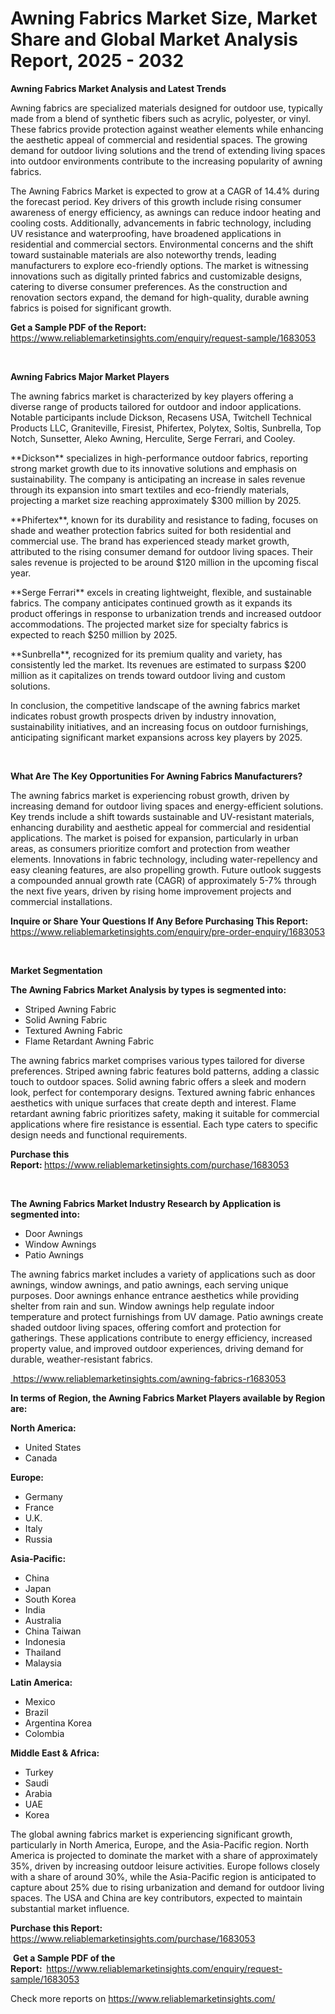 <p><h1>Awning Fabrics Market Size, Market Share and Global Market Analysis Report, 2025 - 2032</h1></p><p><strong>Awning Fabrics Market Analysis and Latest Trends</strong></p>
<p><p>Awning fabrics are specialized materials designed for outdoor use, typically made from a blend of synthetic fibers such as acrylic, polyester, or vinyl. These fabrics provide protection against weather elements while enhancing the aesthetic appeal of commercial and residential spaces. The growing demand for outdoor living solutions and the trend of extending living spaces into outdoor environments contribute to the increasing popularity of awning fabrics.</p><p>The Awning Fabrics Market is expected to grow at a CAGR of 14.4% during the forecast period. Key drivers of this growth include rising consumer awareness of energy efficiency, as awnings can reduce indoor heating and cooling costs. Additionally, advancements in fabric technology, including UV resistance and waterproofing, have broadened applications in residential and commercial sectors. Environmental concerns and the shift toward sustainable materials are also noteworthy trends, leading manufacturers to explore eco-friendly options. The market is witnessing innovations such as digitally printed fabrics and customizable designs, catering to diverse consumer preferences. As the construction and renovation sectors expand, the demand for high-quality, durable awning fabrics is poised for significant growth.</p></p>
<p><strong>Get a Sample PDF of the Report:&nbsp;</strong> <a href="https://www.reliablemarketinsights.com/enquiry/request-sample/1683053?utm_campaign=2280&utm_medium=2&utm_source=Github&utm_content=ia&utm_term=26032025&utm_id=awning-fabrics">https://www.reliablemarketinsights.com/enquiry/request-sample/1683053</a></p>
<p>&nbsp;</p>
<p><strong>Awning Fabrics Major Market Players</strong></p>
<p><p>The awning fabrics market is characterized by key players offering a diverse range of products tailored for outdoor and indoor applications. Notable participants include Dickson, Recasens USA, Twitchell Technical Products LLC, Graniteville, Firesist, Phifertex, Polytex, Soltis, Sunbrella, Top Notch, Sunsetter, Aleko Awning, Herculite, Serge Ferrari, and Cooley.</p><p>**Dickson** specializes in high-performance outdoor fabrics, reporting strong market growth due to its innovative solutions and emphasis on sustainability. The company is anticipating an increase in sales revenue through its expansion into smart textiles and eco-friendly materials, projecting a market size reaching approximately $300 million by 2025.</p><p>**Phifertex**, known for its durability and resistance to fading, focuses on shade and weather protection fabrics suited for both residential and commercial use. The brand has experienced steady market growth, attributed to the rising consumer demand for outdoor living spaces. Their sales revenue is projected to be around $120 million in the upcoming fiscal year.</p><p>**Serge Ferrari** excels in creating lightweight, flexible, and sustainable fabrics. The company anticipates continued growth as it expands its product offerings in response to urbanization trends and increased outdoor accommodations. The projected market size for specialty fabrics is expected to reach $250 million by 2025.</p><p>**Sunbrella**, recognized for its premium quality and variety, has consistently led the market. Its revenues are estimated to surpass $200 million as it capitalizes on trends toward outdoor living and custom solutions.</p><p>In conclusion, the competitive landscape of the awning fabrics market indicates robust growth prospects driven by industry innovation, sustainability initiatives, and an increasing focus on outdoor furnishings, anticipating significant market expansions across key players by 2025.</p></p>
<p>&nbsp;</p>
<p><strong>What Are The Key Opportunities For Awning Fabrics Manufacturers?</strong></p>
<p><p>The awning fabrics market is experiencing robust growth, driven by increasing demand for outdoor living spaces and energy-efficient solutions. Key trends include a shift towards sustainable and UV-resistant materials, enhancing durability and aesthetic appeal for commercial and residential applications. The market is poised for expansion, particularly in urban areas, as consumers prioritize comfort and protection from weather elements. Innovations in fabric technology, including water-repellency and easy cleaning features, are also propelling growth. Future outlook suggests a compounded annual growth rate (CAGR) of approximately 5-7% through the next five years, driven by rising home improvement projects and commercial installations.</p></p>
<p><strong>Inquire or Share Your Questions If Any Before Purchasing This Report:</strong> <a href="https://www.reliablemarketinsights.com/enquiry/pre-order-enquiry/1683053?utm_campaign=2280&utm_medium=2&utm_source=Github&utm_content=ia&utm_term=26032025&utm_id=awning-fabrics">https://www.reliablemarketinsights.com/enquiry/pre-order-enquiry/1683053</a></p>
<p>&nbsp;</p>
<p><strong>Market Segmentation</strong></p>
<p><strong>The Awning Fabrics Market Analysis by types is segmented into:</strong></p>
<p><ul><li>Striped Awning Fabric</li><li>Solid Awning Fabric</li><li>Textured Awning Fabric</li><li>Flame Retardant Awning Fabric</li></ul></p>
<p><p>The awning fabrics market comprises various types tailored for diverse preferences. Striped awning fabric features bold patterns, adding a classic touch to outdoor spaces. Solid awning fabric offers a sleek and modern look, perfect for contemporary designs. Textured awning fabric enhances aesthetics with unique surfaces that create depth and interest. Flame retardant awning fabric prioritizes safety, making it suitable for commercial applications where fire resistance is essential. Each type caters to specific design needs and functional requirements.</p></p>
<p><strong>Purchase this Report:&nbsp;</strong><a href="https://www.reliablemarketinsights.com/purchase/1683053?utm_campaign=2280&utm_medium=2&utm_source=Github&utm_content=ia&utm_term=26032025&utm_id=awning-fabrics">https://www.reliablemarketinsights.com/purchase/1683053</a></p>
<p>&nbsp;</p>
<p><strong>The Awning Fabrics Market Industry Research by Application is segmented into:</strong></p>
<p><ul><li>Door Awnings</li><li>Window Awnings</li><li>Patio Awnings</li></ul></p>
<p><p>The awning fabrics market includes a variety of applications such as door awnings, window awnings, and patio awnings, each serving unique purposes. Door awnings enhance entrance aesthetics while providing shelter from rain and sun. Window awnings help regulate indoor temperature and protect furnishings from UV damage. Patio awnings create shaded outdoor living spaces, offering comfort and protection for gatherings. These applications contribute to energy efficiency, increased property value, and improved outdoor experiences, driving demand for durable, weather-resistant fabrics.</p></p>
<p><a href="https://www.reliablemarketinsights.com/awning-fabrics-r1683053?utm_campaign=2280&utm_medium=2&utm_source=Github&utm_content=ia&utm_term=26032025&utm_id=awning-fabrics">&nbsp;https://www.reliablemarketinsights.com/awning-fabrics-r1683053</a></p>
<p><strong>In terms of Region, the Awning Fabrics Market Players available by Region are:</strong></p>
<p>
    <p> <strong> North America: </strong>
        <ul>
            <li>United States</li>
            <li>Canada</li>
        </ul>
        </p> 
    <p> <strong> Europe: </strong>
        <ul>
            <li>Germany</li>
            <li>France</li>
            <li>U.K.</li>
            <li>Italy</li>
            <li>Russia</li>
        </ul>
        </p> 
    <p> <strong> Asia-Pacific: </strong>
        <ul>
            <li>China</li>
            <li>Japan</li>
            <li>South Korea</li>
            <li>India</li>
            <li>Australia</li>
            <li>China Taiwan</li>
            <li>Indonesia</li>
            <li>Thailand</li>
            <li>Malaysia</li>
        </ul>
        </p> 
    <p> <strong> Latin America: </strong>
        <ul>
            <li>Mexico</li>
            <li>Brazil</li>
            <li>Argentina Korea</li>
            <li>Colombia</li>
        </ul>
        </p> 
    <p> <strong> Middle East & Africa: </strong>
        <ul>
            <li>Turkey</li>
            <li>Saudi</li>
            <li>Arabia</li>
            <li>UAE</li>
            <li>Korea</li>
        </ul>
    </p>
    </p>
<p><p>The global awning fabrics market is experiencing significant growth, particularly in North America, Europe, and the Asia-Pacific region. North America is projected to dominate the market with a share of approximately 35%, driven by increasing outdoor leisure activities. Europe follows closely with a share of around 30%, while the Asia-Pacific region is anticipated to capture about 25% due to rising urbanization and demand for outdoor living spaces. The USA and China are key contributors, expected to maintain substantial market influence.</p></p>
<p><strong>Purchase this Report: </strong><a href="https://www.reliablemarketinsights.com/purchase/1683053?utm_campaign=2280&utm_medium=2&utm_source=Github&utm_content=ia&utm_term=26032025&utm_id=awning-fabrics">https://www.reliablemarketinsights.com/purchase/1683053</a></p>
<p>&nbsp;<strong>Get a Sample PDF of the Report:&nbsp;&nbsp;</strong><a href="https://www.reliablemarketinsights.com/enquiry/request-sample/1683053?utm_campaign=2280&utm_medium=2&utm_source=Github&utm_content=ia&utm_term=26032025&utm_id=awning-fabrics">https://www.reliablemarketinsights.com/enquiry/request-sample/1683053</a></p>
<p><strong></strong></p>
<p>Check more reports on <a href="https://www.reliablemarketinsights.com/?utm_campaign=2280&utm_medium=2&utm_source=Github&utm_content=ia&utm_term=26032025&utm_id=awning-fabrics">https://www.reliablemarketinsights.com/</a></p>